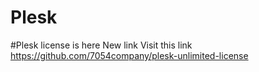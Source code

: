 # Plesk
#Plesk license is here New link Visit this link https://github.com/7054company/plesk-unlimited-license
